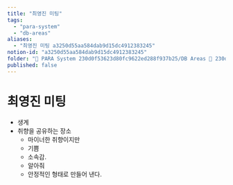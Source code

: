 ```yaml
---
title: "최영진 미팅"
tags:
  - "para-system"
  - "db-areas"
aliases:
  - "최영진 미팅 a3250d55aa584dab9d15dc4912383245"
notion-id: "a3250d55aa584dab9d15dc4912383245"
folder: "🚀 PARA System 230d0f53623d80fc9622ed288f937b25/DB Areas 🔲 230d0f53623d812fa0e9f500c4679623/(주) 음 66e9b539f26a4b65b785de77451613c8/미팅 aa657b2f43e64446957fc2d7f19798fa"
published: false
---
```


# 최영진 미팅

* 생계
* 취향을 공유하는 장소
  * 마이너한 취향이지만
  * 기쁨
  * 소속감.
  * 알아줘
  * 안정적인 형태로 만들어 낸다.
